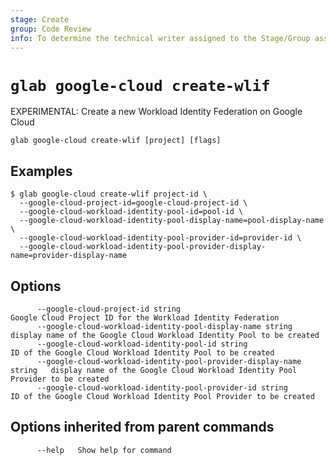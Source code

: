 ```yaml
---
stage: Create
group: Code Review
info: To determine the technical writer assigned to the Stage/Group associated with this page, see https://about.gitlab.com/handbook/product/ux/technical-writing/#assignments
---
```


<!--
This documentation is auto generated by a script.
Please do not edit this file directly. Run `make gen-docs` instead.
-->

# `glab google-cloud create-wlif`

EXPERIMENTAL: Create a new Workload Identity Federation on Google Cloud

```plaintext
glab google-cloud create-wlif [project] [flags]
```

## Examples

```plaintext
$ glab google-cloud create-wlif project-id \
  --google-cloud-project-id=google-cloud-project-id \
  --google-cloud-workload-identity-pool-id=pool-id \
  --google-cloud-workload-identity-pool-display-name=pool-display-name \
  --google-cloud-workload-identity-pool-provider-id=provider-id \
  --google-cloud-workload-identity-pool-provider-display-name=provider-display-name

```

## Options

```plaintext
      --google-cloud-project-id string                                     Google Cloud Project ID for the Workload Identity Federation
      --google-cloud-workload-identity-pool-display-name string            display name of the Google Cloud Workload Identity Pool to be created
      --google-cloud-workload-identity-pool-id string                      ID of the Google Cloud Workload Identity Pool to be created
      --google-cloud-workload-identity-pool-provider-display-name string   display name of the Google Cloud Workload Identity Pool Provider to be created
      --google-cloud-workload-identity-pool-provider-id string             ID of the Google Cloud Workload Identity Pool Provider to be created
```

## Options inherited from parent commands

```plaintext
      --help   Show help for command
```
